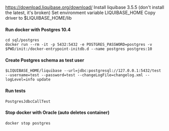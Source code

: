 
https://download.liquibase.org/download/
Install liquibase 3.5.5 (don't install the latest, it's broken)
Set environment variable LIQUIBASE_HOME
Copy driver to $LIQUIBASE_HOME/lib

#### Run docker with Postgres 10.4
```
cd sql/postgres
docker run --rm -it -p 5432:5432 -e POSTGRES_PASSWORD=postgres -v $PWD/init:/docker-entrypoint-initdb.d --name postgres postgres:10
```

#### Create Postgres schema as test user
```
$LIQUIBASE_HOME/liquibase --url=jdbc:postgresql://127.0.0.1:5432/test --username=test --password=test --changeLogFile=changelog.xml --logLevel=info update
```

#### Run tests
```
PostgresJdbcCallTest
```

#### Stop docker with Oracle (auto deletes container)
```
docker stop postgres
```


